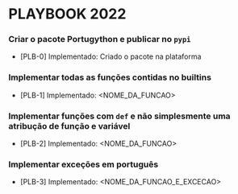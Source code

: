 # PLAYBOOK 2022

### Criar o pacote Portugython e publicar no `pypi`
* [PLB-0] Implementado: Criado o pacote na plataforma

### Implementar todas as funções contidas no builtins
* [PLB-1] Implementado: <NOME_DA_FUNCAO>

### Implementar funções com `def` e não simplesmente uma atribução de função e variável 
* [PLB-2] Implementado: <NOME_DA_FUNCAO>

### Implementar exceções em português
* [PLB-3] Implementado: <NOME_DA_FUNCAO_E_EXCECAO>
